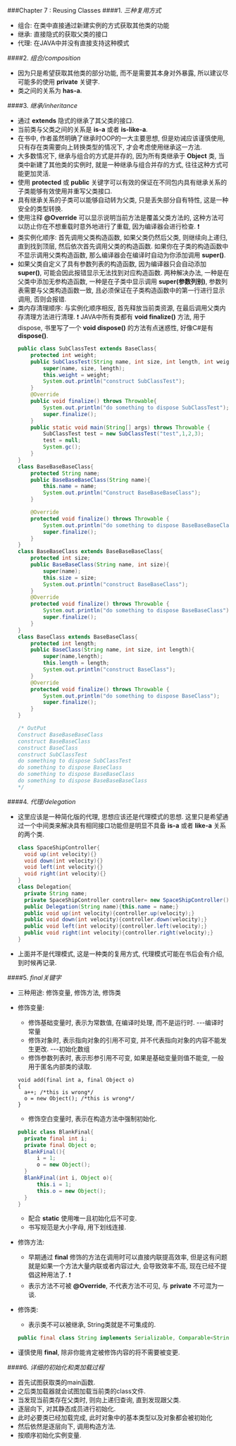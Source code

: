###Chapter 7 : Reusing Classes
####1. _三种复用方式_
+ 组合: 在类中直接通过新建实例的方式获取其他类的功能
+ 继承: 直接隐式的获取父类的接口
+ 代理: 在JAVA中并没有直接支持这种模式

####2. _组合/composition_
+ 因为只是希望获取其他类的部分功能, 而不是需要其本身对外暴露, 所以建议尽可能多的使用 **private** 关键字. 
+ 类之间的关系为 **has-a**. 

####3. _继承/inheritance_
+ 通过 **extends** 隐式的继承了其父类的接口. 
+ 当前类与父类之间的关系是 **is-a** 或者 **is-like-a**.
+ 在书中, 作者虽然明确了继承时OOP的一大主要思想, 但是劝诫应该谨慎使用, 只有存在类需要向上转换类型的情况下, 才会考虑使用继承这一方法. 
+ 大多数情况下, 继承与组合的方式是并存的, 因为所有类继承于 **Object** 类, 当类中新建了其他类的实例时, 就是一种继承与组合并存的方式, 往往这种方式可能更加灵活. 
+ 使用 **protected** 或 **public** 关键字可以有效的保证在不同包内具有继承关系的子类能够有效使用并重写父类接口. 
+ 具有继承关系的子类可以能够自动转为父类, 只是丢失部分自有特性, 这是一种安全的类型转换. 
+ 使用注释 **@Override** 可以显示说明当前方法是覆盖父类方法的, 这种方法可以防止你在不想重载时意外地进行了重载, 因为编译器会进行检查. :heavy_exclamation_mark:
+ 类实例化顺序: 首先调用父类构造函数, 如果父类仍然后父类, 则继续向上递归, 直到找到顶层, 然后依次首先调用父类的构造函数. 如果你在子类的构造函数中不显示调用父类构造函数, 那么编译器会在编译时自动为你添加调用 **super()**. 
+ 如果父类自定义了具有参数列表的构造函数, 因为编译器只会自动添加 **super()**, 可能会因此报错显示无法找到对应构造函数. 两种解决办法, 一种是在父类中添加无参构造函数, 一种是在子类中显示调用 **super(参数列别)**, 参数列表需要与父类构造函数一致, 且必须保证在子类构造函数中的第一行进行显示调用, 否则会报错. 
+ 类内存清理顺序: 与实例化顺序相反, 首先释放当前类资源, 在最后调用父类内存清理方法进行清理. :heavy_exclamation_mark: JAVA中所有类都有 **void finalize()** 方法, 用于dispose, 书里写了一个 **void dispose()** 的方法有点迷惑性, 好像C#是有 **dispose()**. 
    ```java
    public class SubClassTest extends BaseClass{
        protected int weight;
        public SubClassTest(String name, int size, int length, int weight) {
            super(name, size, length);
            this.weight = weight;
            System.out.println("construct SubClassTest");
        }
        @Override
        public void finalize() throws Throwable{
            System.out.println("do something to dispose SubClassTest");
            super.finalize();
        }
        public static void main(String[] args) throws Throwable {
            SubClassTest test = new SubClassTest("test",1,2,3);
            test = null;
            System.gc();
        }
    }
    class BaseBaseBaseClass{
        protected String name;
        public BaseBaseBaseClass(String name){
            this.name = name;
            System.out.println("Construct BaseBaseBaseClass");
        }
    
        @Override
        protected void finalize() throws Throwable {
            System.out.println("do something to dispose BaseBaseBaseClass");
            super.finalize();
        }
    }
    class BaseBaseClass extends BaseBaseBaseClass{
        protected int size;
        public BaseBaseClass(String name, int size){
            super(name);
            this.size = size;
            System.out.println("construct BaseBaseClass");
        }
        @Override
        protected void finalize() throws Throwable {
            System.out.println("do something to dispose BaseBaseClass");
            super.finalize();
        }
    }
    class BaseClass extends BaseBaseClass{
        protected int length;
        public BaseClass(String name, int size, int length){
            super(name,length);
            this.length = length;
            System.out.println("construct BaseClass");
        }
        @Override
        protected void finalize() throws Throwable {
            System.out.println("do something to dispose BaseClass");
            super.finalize();
        }
    }
    ```
    ```java
    /* OutPut
    Construct BaseBaseBaseClass
    construct BaseBaseClass
    construct BaseClass
    construct SubClassTest
    do something to dispose SubClassTest
    do something to dispose BaseClass
    do something to dispose BaseBaseClass
    do something to dispose BaseBaseBaseClass
    */
    ```

####4. _代理/delegation_
+ 这里应该是一种简化版的代理, 思想应该还是代理模式的思想. 这里只是希望通过一个中间类来解决具有相同接口功能但是明显不具备 **is-a** 或者 **like-a** 关系的两个类. 
    ```java
    class SpaceShipController{
      void up(int velocity){}
      void down(int velocity){}
      void left(int velocity){}
      void right(int velocity){}
    }
    class Delegation{
      private String name;
      private SpaceShipController controller= new SpaceShipController();
      public Delegation(String name){this.name = name;}
      public void up(int velocity){controller.up(velocity);}
      public void down(int velocity){controller.down(velocity);}
      public void left(int velocity){controller.left(velocity);}
      public void right(int velocity){controller.right(velocity);}   
    }
    ```
    
+ 上面并不是代理模式, 这是一种类的复用方式, 代理模式可能在书后会有介绍, 到时候再记录. 

####5. _final关键字_
+ 三种用途: 修饰变量, 修饰方法, 修饰类
+ 修饰变量: 
    + 修饰基础变量时, 表示为常数值, 在编译时处理, 而不是运行时. ---编译时常量
    + 修饰对象时, 表示指向对象的引用不可变, 并不代表指向对象的内容不能发生更改. ---初始化数组
    + 修饰参数列表时, 表示形参引用不可变, 如果是基础变量则值不能变, 一般用于匿名内部类的读取. 
    ```
    void add(final int a, final Object o)
    {
      a++; /*this is wrong*/  
      o = new Object(); /*this is wrong*/ 
    }
    ```
    + 修饰空白变量时, 表示在构造方法中强制初始化. 
    ```java
    public class BlankFinal{
      private final int i;
      private final Object o;
      BlankFinal(){
          i = 1;
          o = new Object();
      }
      BlankFinal(int i, Object o){
          this.i = 1;
          this.o = new Object();
      }
    }
    ```
    + 配合 **static** 使用唯一且初始化后不可变. 
    + 书写规范是大小字母, 用下划线连接. 
+ 修饰方法: 
    + 早期通过 **final** 修饰的方法在调用时可以直接内联提高效率, 但是这有问题就是如果一个方法大量内联或者内容过大, 会导致效率不高, 现在已经不提倡这种用法了. :heavy_exclamation_mark:
    + 表示方法不可被 **@Override**, 不代表方法不可见, 与 **private** 不可混为一谈. 
+ 修饰类: 
    + 表示类不可以被继承, String类就是不可集成的. 
    ```java
    public final class String implements Serializable, Comparable<String>, CharSequence {...}
    ```

+ 谨慎使用 **final**, 除非你能肯定被修饰内容的将不需要被变更. 
    
####6. _详细的初始化和类加载过程_
+ 首先试图获取类的main函数. 
+ 之后类加载器就会试图加载当前类的class文件. 
+ 当发现当前类存在父类时, 则向上递归查询, 直到发现跟父类. 
+ 逐层向下, 对其静态成员进行初始化. 
+ 此时必要类已经加载完成, 此时对象中的基本类型以及对象都会被初始化
+ 然后依然是逐层向下, 调用构造方法. 
+ 按顺序初始化实例变量. 